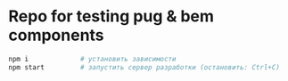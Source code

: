 # Repo for testing pug & bem components

```bash
npm i             # установить зависимости
npm start         # запустить сервер разработки (остановить: Ctrl+C)
```
